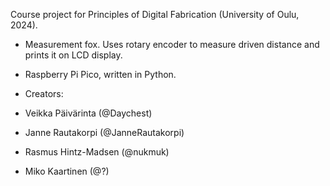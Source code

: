 Course project for Principles of Digital Fabrication (University of Oulu, 2024). 
* Measurement fox. Uses rotary encoder to measure driven distance and prints it on LCD display.
* Raspberry Pi Pico, written in Python.

* Creators:
* Veikka Päivärinta (@Daychest)
* Janne Rautakorpi (@JanneRautakorpi)
* Rasmus Hintz-Madsen (@nukmuk)
* Miko Kaartinen (@?)
